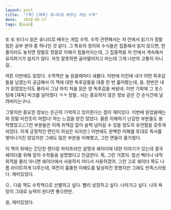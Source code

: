 ```yaml
---
layout: post
title:  "[책] [재독] 유니티로 배우는 게임 수학"
date:   2018-05-17
tags: [book]
---
```


  또 또 또다시 읽은 유니티로 배우는 게임 수학. 수학 관련해서는 차 안에서 읽기가 정말 힘든 공부 분야 중 하나인 것 같다. 그 특유의 정의와 수식들은 집중해서 읽지 않으면, 한 줄이라도 놓치면 정말로 정말로 이해가 힘들어지는데, 그 집중력을 차 안에서 계속해서 유지하기가 쉽지가 않다. 자칫 잘못하면 골아떨어지고 마는데 그게 나만의 고통이 아니길..

  여튼 이번에도 읽었다. 수학책은 늘 읽을때마다 새롭다. 이번에 이전에 내가 어떤 독후감들을 남겼는지 궁금해서 이 책에 대한 독후감들을 대충 한 번 훑어봤는데, 음. 한번은 내가 읽었었는지도 몰라서 그냥 마치 처음 읽은 양 독후감을 써놨네. 이번 기회에 그 포스팅에 [재독] 마크를 달아줬다 ㅋㅋ 정말.. 뇌는 중요하지 않은 정보 같은 건 순식간에 날려버리는구나.

  그렇지만 중요한 정보는 은근히 기억하고 있어준다는 점이 재미있다. 이번에 읽었을때는 와 정말 미친듯이 어렵다! 하는 느낌을 받진 않았다. 물론 이해하기 난감한 부분들도 봉착했었고,(그런 부분들은 이제 죄책감 없이 슬쩍 넘어갈 수 있을 정도의 유연함을 갖추게 되었다. 이게 긍정적인 면인지 의심은 되지만.) 이번에도 완벽한 이해를 토대로 독서를 쌓아나가진 않았지만 그래도 많은 부분을 이해했고, 그런 면들이 즐거웠다.

  이 책의 뒤에는 간단한 랜더링 파이프라인 설명과 쉐이더에 대한 이야기가 있는데 결국 쉐이더를 위해 앞의 수학들을 설명했다고 언급한다. 뭐, 그런 거겠지. 법선 벡터나 내적 외적을 물리 아니면 쉐이더에서 사용하지 어디서 사용하겠어. 그런 고로 쉐이더 쪽도 나름 라이트하게 다루는데, 여전히 훌륭한 이해도를 달성하진 못했지만 그래도 만족스러웠다. 재미있었다.

  으.. 다음 책도 수학책으로 선별하고 싶다. 빨리 성장하고 싶다. 나아가고 싶다. 나의 욕망이 그대로 능력이 된다면 좋으련만.

  응, 재미있었다.